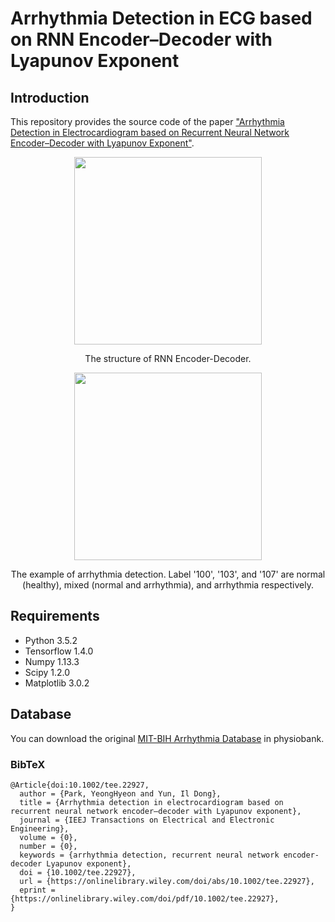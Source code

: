Arrhythmia Detection in ECG based on RNN Encoder–Decoder with Lyapunov Exponent
=====

## Introduction
This repository provides the source code of the paper <a href="https://onlinelibrary.wiley.com/doi/full/10.1002/tee.22927">"Arrhythmia Detection in Electrocardiogram based on Recurrent Neural Network Encoder–Decoder with Lyapunov Exponent"</a>.

<div align="center">
  <img src="./figures/model.png" width="300">  
  <p>The structure of RNN Encoder-Decoder.</p>
</div>

<div align="center">
  <img src="./figures/example.png" width="300">  
  <p>The example of arrhythmia detection. Label '100', '103', and '107' are normal (healthy), mixed (normal and arrhythmia), and arrhythmia respectively.</p>
</div>

## Requirements
* Python 3.5.2  
* Tensorflow 1.4.0  
* Numpy 1.13.3  
* Scipy 1.2.0  
* Matplotlib 3.0.2  

## Database
You can download the original <a href="https://physionet.org/physiobank/database/mitdb/">MIT-BIH Arrhythmia Database</a> in physiobank.


### BibTeX
```
@Article{doi:10.1002/tee.22927,
  author = {Park, YeongHyeon and Yun, Il Dong},
  title = {Arrhythmia detection in electrocardiogram based on recurrent neural network encoder–decoder with Lyapunov exponent},
  journal = {IEEJ Transactions on Electrical and Electronic Engineering},
  volume = {0},
  number = {0},
  keywords = {arrhythmia detection, recurrent neural network encoder-decoder Lyapunov exponent},
  doi = {10.1002/tee.22927},
  url = {https://onlinelibrary.wiley.com/doi/abs/10.1002/tee.22927},
  eprint = {https://onlinelibrary.wiley.com/doi/pdf/10.1002/tee.22927},
}
```
